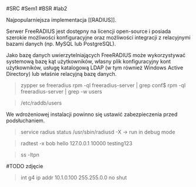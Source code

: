 #SRC #Sem1 #BSR #lab2 

Najpopularniejsza implementacja [[RADIUS]].

Serwer FreeRADIUS jest dostępny na licencji open-source i posiada szerokie możliwości konfiguracyjne oraz możliwości integracji z relacyjnymi bazami danych (np. MySQL lub PostgreSQL).

Jako bazę danych uwierzytelniających FreeRADIUS może wykorzystywać systemową bazę kąt użytkowników, własny plik konfiguracyjny kont użytkowników, usługę katalogową LDAP (w tym również Windows Active Directory) lub właśnie relacyjną bazę danych.

>zypper se freeradius
>rpm -ql freeradius-server | grep conf$
>rpm -ql freeradius-server | grep -w users

>/etc/raddb/users

We wdrożeniowej instalacji powinno się ustawić zabezpieczenia przed podsłuchaniem.

>service radius status
>/usr/sbin/radiusd -X -> run in debug mode

>radtest -x bob hello 127.0.0.1 10000 testing123

>ss -ltpn

#TODO zdjęcie
>int g4
>ip addr 10.1.0.100 255.255.0.0
>no shut